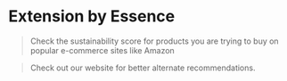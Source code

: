 # Extension by Essence
> Check the sustainability score for products you are trying to buy on popular e-commerce sites like Amazon

> Check out our website for better alternate recommendations.
